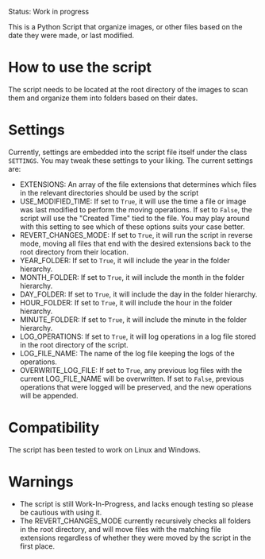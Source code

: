 Status: Work in progress

This is a Python Script that organize images, or other files based on the date they were made, or last modified.

# How to use the script
The script needs to be located at the root directory of the images to scan them and organize them into folders based on their dates.

# Settings

Currently, settings are embedded into the script file itself under the class `SETTINGS`. You may tweak these settings to your liking. The current settings are:

- EXTENSIONS: An array of the file extensions that determines which files in the relevant directories should be used by the script
- USE_MODIFIED_TIME: If set to `True`, it will use the time a file or image was last modified to perform the moving operations. If set to `False`, the script will use the "Created Time" tied to the file. You may play around with this setting to see which of these options suits your case better.
- REVERT_CHANGES_MODE: If set to `True`, it will run the script in reverse mode, moving all files that end with the desired extensions back to the root directory from their location.
- YEAR_FOLDER: If set to `True`, it will include the year in the folder hierarchy.
- MONTH_FOLDER: If set to `True`, it will include the month in the folder hierarchy.
- DAY_FOLDER: If set to `True`, it will include the day in the folder hierarchy.
- HOUR_FOLDER: If set to `True`, it will include the hour in the folder hierarchy.
- MINUTE_FOLDER: If set to `True`, it will include the minute in the folder hierarchy.
- LOG_OPERATIONS: If set to `True`, it will log operations in a log file stored in the root directory of the script.
- LOG_FILE_NAME: The name of the log file keeping the logs of the operations.
- OVERWRITE_LOG_FILE: If set to `True`, any previous log files with the current LOG_FILE_NAME will be overwritten. If set to `False`, previous operations that were logged will be preserved, and the new operations will be appended.



# Compatibility
The script has been tested to work on Linux and Windows.

# Warnings
- The script is still Work-In-Progress, and lacks enough testing so please be cautious with using it.
- The REVERT_CHANGES_MODE currently recursively checks all folders in the root directory, and will move files with the matching file extensions regardless of whether they were moved by the script in the first place.
